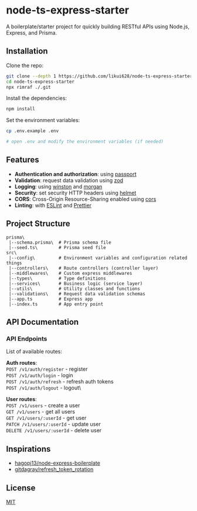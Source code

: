 # node-ts-express-starter

A boilerplate/starter project for quickly building RESTful APIs using Node.js, Express, and Prisma.

## Installation

Clone the repo:

```bash
git clone --depth 1 https://github.com/likui628/node-ts-express-starter.git
cd node-ts-express-starter
npx rimraf ./.git
```

Install the dependencies:

```bash
npm install
```

Set the environment variables:

```bash
cp .env.example .env

# open .env and modify the environment variables (if needed)
```

## Features

- **Authentication and authorization**: using [passport](http://www.passportjs.org)
- **Validation**: request data validation using [zod](https://zod.dev/)
- **Logging**: using [winston](https://github.com/winstonjs/winston) and [morgan](https://github.com/expressjs/morgan)
- **Security**: set security HTTP headers using [helmet](https://helmetjs.github.io)
- **CORS**: Cross-Origin Resource-Sharing enabled using [cors](https://github.com/expressjs/cors)
- **Linting**: with [ESLint](https://eslint.org) and [Prettier](https://prettier.io)

## Project Structure

```plaintext
prisma\
 |--schema.prisma\  # Prisma schema file
 |--seed.ts\        # Prisma seed file  
src\
 |--config\         # Environment variables and configuration related things
 |--controllers\    # Route controllers (controller layer)
 |--middlewares\    # Custom express middlewares
 |--types\          # Type definitions
 |--services\       # Business logic (service layer)
 |--utils\          # Utility classes and functions
 |--validations\    # Request data validation schemas
 |--app.ts          # Express app
 |--index.ts        # App entry point
```

## API Documentation

### API Endpoints

List of available routes:

**Auth routes**:\
`POST /v1/auth/register` - register\
`POST /v1/auth/login` - login\
`POST /v1/auth/refresh` - refresh auth tokens\
`POST /v1/auth/logout` - logout\

**User routes**:\
`POST /v1/users` - create a user\
`GET /v1/users` - get all users\
`GET /v1/users/:userId` - get user\
`PATCH /v1/users/:userId` - update user\
`DELETE /v1/users/:userId` - delete user

## Inspirations

- [hagopj13/node-express-boilerplate](https://github.com/hagopj13/node-express-boilerplate/)
- [gitdagray/refresh_token_rotation](https://github.com/gitdagray/refresh_token_rotation)

## License

[MIT](LICENSE)